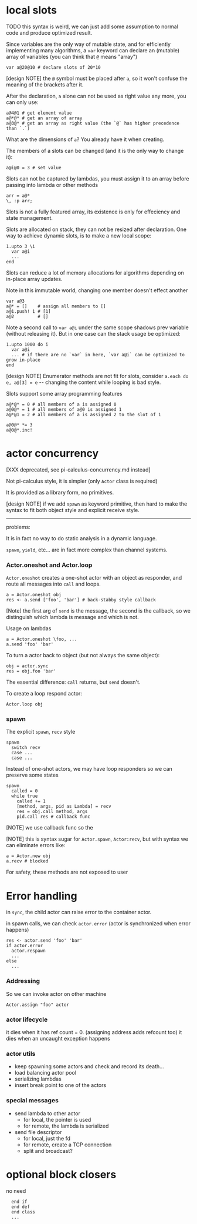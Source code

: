 # local slots

TODO this syntax is weird, we can just add some assumption to normal code and produce optimized result.

Since variables are the only way of mutable state, and for efficiently implementing many algorithms, a `var` keyword can declare an (mutable) array of variables (you can think that `@` means "array")

    var a@20@10 # declare slots of 20*10

[design NOTE] the `@` symbol must be placed after `a`, so it won't confuse the meaning of the brackets after it.

After the declaration, `a` alone can not be used as right value any more, you can only use:

    a@4@1 # get element value
    a@*@* # get an array of array
    a@3@* # get an array as right value (the `@` has higher precedence than `.`)

What are the dimensions of `a`? You already have it when creating.

The members of a slots can be changed (and it is the only way to change it):

    a@i@0 = 3 # set value

Slots can not be captured by lambdas, you must assign it to an array before passing into lambda or other methods

    arr = a@*
    \, :p arr;

Slots is not a fully featured array, its existence is only for effeciency and state management.

Slots are allocated on stack, they can not be resized after declaration. One way to achieve dynamic slots, is to make a new local scope:

    1.upto 3 \i
      var a@i
      ...
    end

Slots can reduce a lot of memory allocations for algorithms depending on in-place array updates.

Note in this immutable world, changing one member doesn't effect another

    var a@3
    a@* = []    # assign all members to []
    a@1.push! 1 # [1]
    a@2         # []

Note a second call to `var a@i` under the same scope shadows prev variable (without releasing it). But in one case can the stack usage be optimized:

    1.upto 1000 do i
      var a@i
      ... # if there are no `var` in here, `var a@i` can be optimized to grow in-place
    end

[design NOTE] Enumerator methods are not fit for slots, consider `a.each do e, a@[3] = e` -- changing the content while looping is bad style.

Slots support some array programming features

    a@*@* = 0 # all members of a is assigned 0
    a@0@* = 1 # all members of a@0 is assigned 1
    a@*@1 = 2 # all members of a is assigned 2 to the slot of 1

    a@0@* *= 3
    a@0@*.inc!

# actor concurrency

[XXX deprecated, see pi-calculus-concurrency.md instead]

Not pi-calculus style, it is simpler (only `Actor` class is required)

It is provided as a library form, no primitives.

[design NOTE] if we add `spawn` as keyword primitive, then hard to make the syntax to fit both object style and explicit receive style.

---

problems:

It is in fact no way to do static analysis in a dynamic language.

`spawn`, `yield`, etc... are in fact more complex than channel systems.

### Actor.oneshot and Actor.loop

`Actor.oneshot` creates a one-shot actor with an object as responder, and route all messages into `call` and loops.

    a = Actor.oneshot obj
    res <- a.send ['foo', 'bar'] # back-stabby style callback

[Note] the first arg of `send` is the message, the second is the callback, so we distinguish which lambda is message and which is not.

Usage on lambdas

    a = Actor.oneshot \foo, ...
    a.send 'foo' 'bar'

To turn a actor back to object (but not always the same object):

    obj = actor.sync
    res = obj.foo 'bar'

The essential difference: `call` returns, but `send` doesn't.

To create a loop respond actor:

    Actor.loop obj

### spawn

The explicit `spawn`, `recv` style

    spawn
      switch recv
      case ...
      case ...

Instead of one-shot actors, we may have loop responders so we can preserve some states

    spawn
      called = 0
      while true
        called += 1
        [method, args, pid as Lambda] = recv
        res = obj.call method, args
        pid.call res # callback func

[NOTE] we use callback func so the 

[NOTE] this is syntax sugar for `Actor.spawn`, `Actor:recv`, but with syntax we can eliminate errors like:

    a = Actor.new obj
    a.recv # blocked

For safety, these methods are not exposed to user

# Error handling

in `sync`, the child actor can raise error to the container actor.

in spawn calls, we can check `actor.error` (actor is synchronized when error happens)

    res <- actor.send 'foo' 'bar'
    if actor.error
      actor.respawn
      ...
    else
      ...

### Addressing

So we can invoke actor on other machine

    Actor.assign "foo" actor

### actor lifecycle

it dies when it has ref count = 0. (assigning address adds refcount too)
it dies when an uncaught exception happens

### actor utils

- keep spawning some actors and check and record its death...
- load balancing actor pool
- serializing lambdas
- insert break point to one of the actors

### special messages

- send lambda to other actor
  - for local, the pointer is used
  - for remote, the lambda is serialized
- send file descriptor
  - for local, just the fd
  - for remote, create a TCP connection
  - split and broadcast?

# optional block closers

no need

      end if
      end def
      end class
      ...
